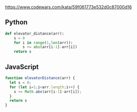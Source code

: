 https://www.codewars.com/kata/59f061773e532d0c87000d16

## Python
```python
def elevator_distance(arr):
    s = 0
    for i in range(1,len(arr)):
        s += abs(arr[i-1]-arr[i])
    return s
```

## JavaScript
```js
function elevatorDistance(arr) {
  let s = 0;
  for (let i=1;i<arr.length;i++) {
    s += Math.abs(arr[i-1]-arr[i]);
  }
  return s
}
```